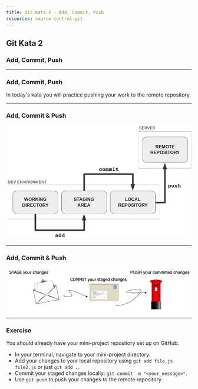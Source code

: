 ```yaml
---
title: Git Kata 2 - Add, Commit, Push
resources: source-control-git
---
```


## Git Kata 2

### Add, Commit, Push

---

### Add, Commit, Push

In today's kata you will practice pushing your work to the remote repository.

---

### Add, Commit & Push

![](./img/add-commit-push.png)

---

### Add, Commit & Push

![](./img/github-letter-analogy.png)

---

### Exercise

You should already have your mini-project repository set up on GitHub.

- In your terminal, navigate to your mini-project directory.
- Add your changes to your local repository using `git add file.js file2.js` or just `git add .`.
- Commit your staged changes locally: `git commit -m "<your_message>"`.
- Use `git push` to push your changes to the remote repository.
